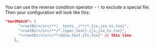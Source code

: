 You can use the reverse condition operator - `!` to exclude a special file. Then your configuration will look like this:

```json
"testMatch": [
      "<rootDir>/src/**/__tests__/**/*.{js,jsx,ts,tsx}",
      "<rootDir>/src/**/*.{spec,test}.{js,jsx,ts,tsx}",
      "!<rootDir>/src/**/data.test.{ts,tsx}" // this line
    ],
```
